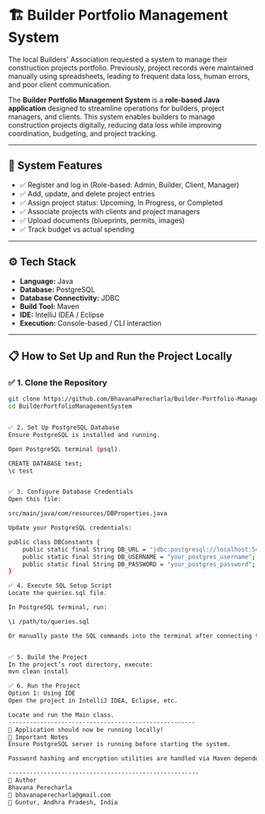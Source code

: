 # 🏗️ Builder Portfolio Management System

The local Builders' Association requested a system to manage their construction projects portfolio. Previously, project records were maintained manually using spreadsheets, leading to frequent data loss, human errors, and poor client communication.

The **Builder Portfolio Management System** is a **role-based Java application** designed to streamline operations for builders, project managers, and clients. This system enables builders to manage construction projects digitally, reducing data loss while improving coordination, budgeting, and project tracking.

---

## 🚀 System Features

- ✅ Register and log in (Role-based: Admin, Builder, Client, Manager)
- ✅ Add, update, and delete project entries
- ✅ Assign project status: Upcoming, In Progress, or Completed
- ✅ Associate projects with clients and project managers
- ✅ Upload documents (blueprints, permits, images)
- ✅ Track budget vs actual spending

---

## ⚙️ Tech Stack

- **Language:** Java
- **Database:** PostgreSQL
- **Database Connectivity:** JDBC
- **Build Tool:** Maven
- **IDE:** IntelliJ IDEA / Eclipse
- **Execution:** Console-based / CLI interaction

---

## 📋 How to Set Up and Run the Project Locally

### ✅ 1. Clone the Repository

```bash
git clone https://github.com/BhavanaPerecharla/Builder-Portfolio-Management-System
cd BuilderPortfolioManagementSystem


✅ 2. Set Up PostgreSQL Database
Ensure PostgreSQL is installed and running.

Open PostgreSQL terminal (psql).

CREATE DATABASE test;
\c test


✅ 3. Configure Database Credentials
Open this file:

src/main/java/com/resources/DBProperties.java

Update your PostgreSQL credentials:

public class DBConstants {
    public static final String DB_URL = "jdbc:postgresql://localhost:5432/test";
    public static final String DB_USERNAME = "your_postgres_username";
    public static final String DB_PASSWORD = "your_postgres_password";
}

✅ 4. Execute SQL Setup Script
Locate the queries.sql file.

In PostgreSQL terminal, run:

\i /path/to/queries.sql

Or manually paste the SQL commands into the terminal after connecting to the test database.


✅ 5. Build the Project
In the project’s root directory, execute:
mvn clean install

✅ 6. Run the Project
Option 1: Using IDE
Open the project in IntelliJ IDEA, Eclipse, etc.

Locate and run the Main class.
-----------------------------------------------------
🎉 Application should now be running locally!
📌 Important Notes
Ensure PostgreSQL server is running before starting the system.

Password hashing and encryption utilities are handled via Maven dependencies.

------------------------------------------------------
👤 Author
Bhavana Perecharla
📧 bhavanaperecharla@gmail.com
📍 Guntur, Andhra Pradesh, India



